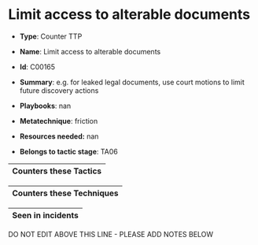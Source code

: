 # Limit access to alterable documents

* **Type**: Counter TTP

* **Name**: Limit access to alterable documents

* **Id**: C00165

* **Summary**: e.g. for leaked legal documents, use court motions to limit future discovery actions

* **Playbooks**: nan

* **Metatechnique**: friction

* **Resources needed:** nan

* **Belongs to tactic stage**: TA06


| Counters these Tactics |
| ---------------------- |



| Counters these Techniques |
| ------------------------- |



| Seen in incidents |
| ----------------- |


DO NOT EDIT ABOVE THIS LINE - PLEASE ADD NOTES BELOW